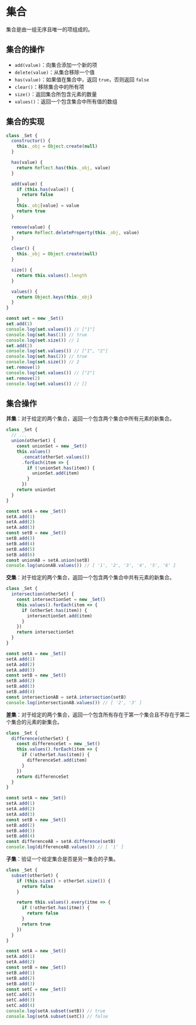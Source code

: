 # 集合

集合是由一组无序且唯一的项组成的。

## 集合的操作

- `add(value)`：向集合添加一个新的项
- `delete(value)`：从集合移除一个值
- `has(value)`：如果值在集合中，返回 `true`，否则返回 `false`
- `clear()`：移除集合中的所有项
- `size()`：返回集合所包含元素的数量
- `values()`：返回一个包含集合中所有值的数组

## 集合的实现

```javascript
class _Set {
  constructor() {
    this._obj = Object.create(null)
  }

  has(value) {
    return Reflect.has(this._obj, value)
  }

  add(value) {
    if (this.has(value)) {
      return false
    }
    this._obj[value] = value
    return true
  }

  remove(value) {
    return Reflect.deleteProperty(this._obj, value)
  }

  clear() {
    this._obj = Object.create(null)
  }

  size() {
    return this.values().length
  }

  values() {
    return Object.keys(this._obj)
  }
}

const set = new _Set()
set.add(1)
console.log(set.values()) // ["1"]
console.log(set.has(1)) // true
console.log(set.size()) // 1
set.add(2)
console.log(set.values()) // ["1", "2"]
console.log(set.has(2)) // true
console.log(set.size()) // 2
set.remove(1)
console.log(set.values()) // ["2"]
set.remove(2)
console.log(set.values()) // []
```

## 集合操作

**并集**：对于给定的两个集合，返回一个包含两个集合中所有元素的新集合。

```javascript
class _Set {
  // ...
  union(otherSet) {
    const unionSet = new _Set()
    this.values()
      .concat(otherSet.values())
      .forEach(item => {
        if (!unionSet.has(item)) {
          unionSet.add(item)
        }
      })
    return unionSet
  }
}

const setA = new _Set()
setA.add(1)
setA.add(2)
setA.add(3)
const setB = new _Set()
setB.add(3)
setB.add(4)
setB.add(5)
setB.add(6)
const unionAB = setA.union(setB)
console.log(unionAB.values()) // [ '1', '2', '3', '4', '5', '6' ]
```

**交集**：对于给定的两个集合，返回一个包含两个集合中共有元素的新集合。

```javascript
class _Set {
  intersection(otherSet) {
    const intersectionSet = new _Set()
    this.values().forEach(item => {
      if (otherSet.has(item)) {
        intersectionSet.add(item)
      }
    })
    return intersectionSet
  }
}

const setA = new _Set()
setA.add(1)
setA.add(2)
setA.add(3)
const setB = new _Set()
setB.add(2)
setB.add(3)
setB.add(4)
const intersectionAB = setA.intersection(setB)
console.log(intersectionAB.values()) // [ '2', '3' ]
```

**差集**：对于给定的两个集合，返回一个包含所有存在于第一个集合且不存在于第二个集合的元素的新集合。

```javascript
class _Set {
  difference(otherSet) {
    const differenceSet = new _Set()
    this.values().forEach(item => {
      if (!otherSet.has(item)) {
        differenceSet.add(item)
      }
    })
    return differenceSet
  }
}

const setA = new _Set()
setA.add(1)
setA.add(2)
setA.add(3)
const setB = new _Set()
setB.add(2)
setB.add(3)
setB.add(4)
const differenceAB = setA.difference(setB)
console.log(differenceAB.values()) // [ '1' ]
```

**子集**：验证一个给定集合是否是另一集合的子集。

```javascript
class _Set {
  subset(otherSet) {
    if (this.size() > otherSet.size()) {
      return false
    }

    return this.values().every(itme => {
      if (!otherSet.has(itme)) {
        return false
      }
      return true
    })
  }
}

const setA = new _Set()
setA.add(1)
setA.add(2)
const setB = new _Set()
setB.add(1)
setB.add(2)
setB.add(3)
const setC = new _Set()
setC.add(2)
setC.add(3)
setC.add(4)
console.log(setA.subset(setB)) // true
console.log(setA.subset(setC)) // false
```
